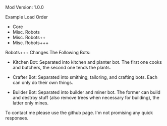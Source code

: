Mod Version: 1.0.0

Example Load Order
- Core
- Misc. Robots
- Misc. Robots++
- Misc. Robots+++

Robots+++ Changes The Following Bots:

- Kitchen Bot:
  Separated into kitchen and planter bot. The first one cooks and butchers, the second one tends the plants.

- Crafter Bot:
  Separated into smithing, tailoring, and crafting bots. Each can only do their own things.

- Builder Bot:
  Separated into builder and miner bot. The former can build and destroy stuff (also remove trees when necessary for building), the latter only mines.

To contact me please use the github page. I'm not promising any quick responses.
